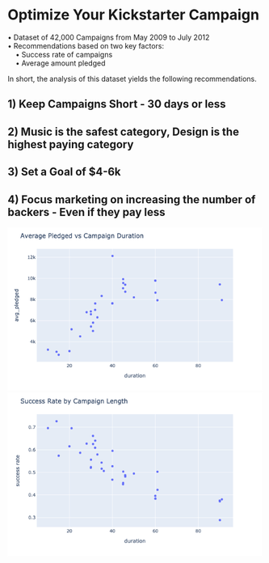 # Optimize Your Kickstarter Campaign

• Dataset of 42,000 Campaigns from May 2009 to July 2012  
• Recommendations based on two key factors:  
    • Success rate of campaigns  
    • Average amount pledged  

In short, the analysis of this dataset yields the following recommendations.
## 1) Keep Campaigns Short - 30 days or less
## 2) Music is the safest category, Design is the highest paying category
## 3) Set a Goal of $4-6k
## 4) Focus marketing on increasing the number of backers - Even if they pay less

![Duration Pledged](/images/avg_pledged_by_duration.png)
![Duration Success](/images/success_rate_by_duration.png)